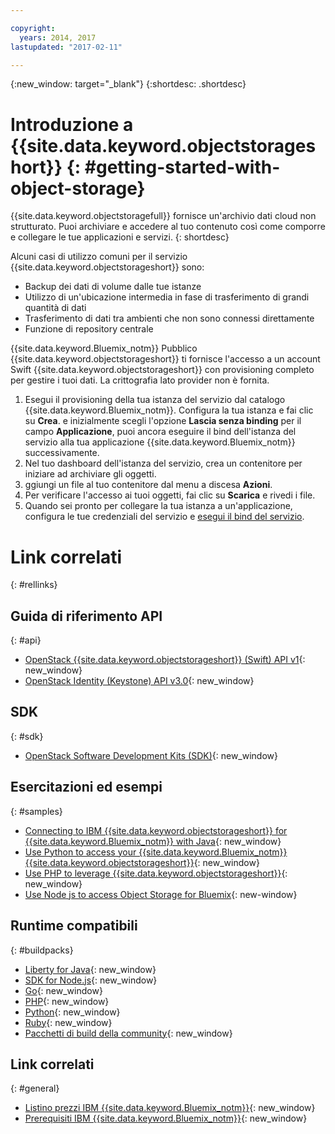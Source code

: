 ```yaml
---

copyright:
  years: 2014, 2017
lastupdated: "2017-02-11"

---
```

{:new_window: target="_blank"}
{:shortdesc: .shortdesc}



# Introduzione a {{site.data.keyword.objectstorageshort}} {: #getting-started-with-object-storage}


{{site.data.keyword.objectstoragefull}} fornisce un'archivio dati cloud non strutturato. Puoi archiviare e accedere al tuo contenuto così come comporre e collegare le tue applicazioni e servizi.
{: shortdesc}

Alcuni casi di utilizzo comuni per il servizio {{site.data.keyword.objectstorageshort}} sono:

* Backup dei dati di volume dalle tue istanze
* Utilizzo di un'ubicazione intermedia in fase di trasferimento di grandi quantità di dati
* Trasferimento di dati tra ambienti che non sono connessi direttamente
* Funzione di repository centrale


{{site.data.keyword.Bluemix_notm}} Pubblico {{site.data.keyword.objectstorageshort}} ti fornisce l'accesso a un account Swift {{site.data.keyword.objectstorageshort}} con provisioning completo per gestire i tuoi dati. La crittografia lato provider non è fornita.


1.	Esegui il provisioning della tua istanza del servizio dal catalogo {{site.data.keyword.Bluemix_notm}}. Configura la tua istanza e fai clic su **Crea**. e inizialmente scegli l'opzione **Lascia senza binding** per il campo **Applicazione**, puoi ancora eseguire il bind dell'istanza del servizio alla tua applicazione {{site.data.keyword.Bluemix_notm}} successivamente.
2. Nel tuo dashboard dell'istanza del servizio, crea un contenitore per iniziare ad archiviare gli oggetti.
3. ggiungi un file al tuo contenitore dal menu a discesa **Azioni**.
4. Per verificare l'accesso ai tuoi oggetti, fai clic su **Scarica** e rivedi i file.
5. Quando sei pronto per collegare la tua istanza a un'applicazione, configura le tue credenziali del servizio e [esegui il bind del servizio](/docs/services/reqnsi.html#add_service).



# Link correlati
{: #rellinks}

## Guida di riferimento API
{: #api}
* [OpenStack {{site.data.keyword.objectstorageshort}} (Swift) API v1](http://developer.openstack.org/api-ref-objectstorage-v1.html){: new_window}
* [OpenStack Identity (Keystone) API v3.0](http://developer.openstack.org/api-ref-identity-v3.html){: new_window}

## SDK
{: #sdk}
* [OpenStack Software Development Kits (SDK)](https://wiki.openstack.org/wiki/SDKs){: new_window}

## Esercitazioni ed esempi
{: #samples}
* [Connecting to IBM {{site.data.keyword.objectstorageshort}} for {{site.data.keyword.Bluemix_notm}} with Java](https://developer.ibm.com/recipes/tutorials/connecting-to-ibm-object-storage-for-bluemix-with-java/){: new_window}
* [Use Python to access your {{site.data.keyword.Bluemix_notm}} {{site.data.keyword.objectstorageshort}}](https://developer.ibm.com/recipes/tutorials/use-python-to-access-your-bluemix-object-storage/){: new_window}
* [Use PHP to leverage {{site.data.keyword.objectstorageshort}}](https://developer.ibm.com/recipes/tutorials/use-php-to-leverage-object-storage-for-bluemix/){: new_window}
* [Use Node js to access Object Storage for Bluemix](https://developer.ibm.com/recipes/tutorials/use-pkgcloud-to-access-ibm-object-storage-for-bluemix-with-node-js/){: new-window}

## Runtime compatibili
{: #buildpacks}
* [Liberty for Java](https://www.ng.bluemix.net/docs/runtimes/liberty/index.html){: new_window}
* [SDK for Node.js](https://www.ng.bluemix.net/docs/runtimes/nodejs/index.html){: new_window}
* [Go](https://www.ng.bluemix.net/docs/runtimes/go/index.html){: new_window}
* [PHP](https://www.ng.bluemix.net/docs/runtimes/php/index.html){: new_window}
* [Python](https://www.ng.bluemix.net/docs/runtimes/python/index.html){: new_window}
* [Ruby](https://www.ng.bluemix.net/docs/runtimes/ruby/index.html){: new_window}
* [Pacchetti di build della community](https://www.ng.bluemix.net/docs/starters/byob.html){: new_window}


## Link correlati
{: #general}
* [Listino prezzi IBM {{site.data.keyword.Bluemix_notm}}](https://www.ng.bluemix.net/#/pricing){: new_window}
* [Prerequisiti IBM {{site.data.keyword.Bluemix_notm}}](https://developer.ibm.com/bluemix/support/#prereqs){: new_window}
